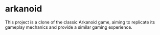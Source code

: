 # arkanoid
This project is a clone of the classic Arkanoid game, aiming to replicate its gameplay mechanics and provide a similar gaming experience.
